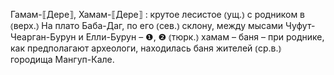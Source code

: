 ---
---

Гамам-⟦Дере⟧, Хамам-⟦Дере⟧
: крутое лесистое ⦅ущ.⦆ с родником в ⦅верх.⦆ На плато Баба-Даг, по его ⦅сев.⦆ склону, между мысами Чуфут-Чеарган-Бурун и Елли-Бурун – ❶, ❷ ⦅тюрк.⦆ хамам – баня – при роднике, как предполагают археологи, находилась баня жителей ⦅ср.в.⦆ городища Мангуп-Кале.
